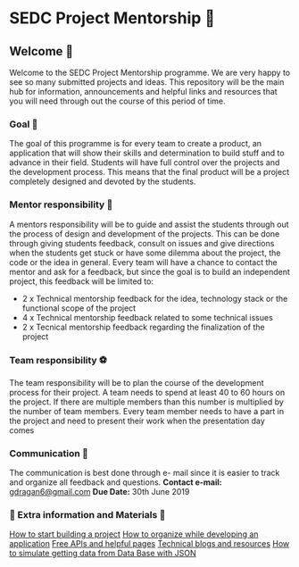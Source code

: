 # SEDC Project Mentorship 🚀

## Welcome 👋
Welcome to the SEDC Project Mentorship programme. We are very happy to see so many submitted projects and ideas. This repository will be the main hub for information, announcements and helpful links and resources that you will need through out the course of this period of time. 
### Goal  🥇
The goal of this programme is for every team to create a product, an application that will show their skills and determination to build stuff and to advance in their field. Students will have full control over the projects and the development process. This means that the final product will be a project completely designed and devoted by the students. 
### Mentor responsibility 📢
A mentors responsibility will be to guide and assist the students through out the process of design and development of the projects. This can be done through giving students feedback, consult on issues and give directions when the students get stuck or have some dilemma about the project, the code or the idea in general. Every team will have a chance to contact the mentor and ask for a feedback, but since the goal is to build an independent project, this feedback will be limited to:
* 2 x Technical mentorship feedback for the idea, technology stack or the functional scope of the project
* 4 x Technical mentorship feedback related to some technical issues
* 2 x Tecnical mentorship feedback regarding the finalization of the project

### Team responsibility ⚽
The team responsibility will be to plan the course of the development process for their project. A team needs to spend at least 40 to 60 hours on the project. If there are multiple members than this number is multiplied by the number of team members. Every team member needs to have a part in the project and need to present their work when the presentation day comes

### Communication 📝
The communication is best done through e- mail since it is easier to track and organize all feedback and questions. 
**Contact e-mail:** gdragan6@gmail.com
**Due Date:** 30th June 2019

### 🌴 Extra information and Materials  🌴
[How to start building a project](https://github.com/Drakso/SEDC-Mentorship-2019/blob/master/HowToStartProject.md)
[How to organize while developing an application](https://github.com/Drakso/SEDC-Mentorship-2019/blob/master/HowToOrganize.md)
[Free APIs and helpful pages](https://github.com/Drakso/SEDC-Mentorship-2019/blob/master/FreeApis.md)
[Technical blogs and resources](https://github.com/Drakso/SEDC-Mentorship-2019/blob/master/TechincalBlogs.md)
[How to simulate getting data from Data Base with JSON](https://github.com/Drakso/SEDC-Mentorship-2019/blob/master/SimulateDataBase.md)
